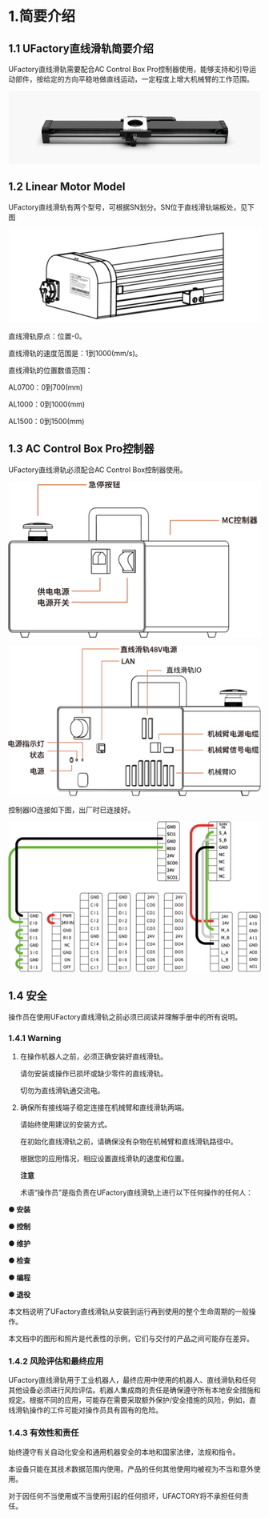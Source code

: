 # 1.简要介绍

## 1.1 UFactory直线滑轨简要介绍
UFactory直线滑轨需要配合AC Control Box Pro控制器使用，能够支持和引导运动部件，按给定的方向平稳地做直线运动，一定程度上增大机械臂的工作范围。

![](assets/img.png)


## 1.2 Linear Motor Model

UFactory直线滑轨有两个型号，可根据SN划分。SN位于直线滑轨端板处，见下图

![img_1.png](assets/img_1.png)


直线滑轨原点：位置-0。

直线滑轨的速度范围是：1到1000(mm/s)。

直线滑轨的位置数值范围：

AL0700：0到700(mm)

AL1000：0到1000(mm)

AL1500：0到1500(mm)

## 1.3 AC Control Box Pro控制器

UFactory直线滑轨必须配合AC Control Box控制器使用。

![](assets/img_23.png)

![](assets/img_24.png)





控制器IO连接如下图，出厂时已连接好。

![img](assets/img_3.jpg)


## 1.4 安全

操作员在使用UFactory直线滑轨之前必须已阅读并理解手册中的所有说明。

### 1.4.1 Warning

1. 在操作机器人之前，必须正确安装好直线滑轨。

   请勿安装或操作已损坏或缺少零件的直线滑轨。

   切勿为直线滑轨通交流电。

2. 确保所有接线端子稳定连接在机械臂和直线滑轨两端。

   请始终使用建议的安装方式。

   在初始化直线滑轨之前，请确保没有杂物在机械臂和直线滑轨路径中。

   根据您的应用情况，相应设置直线滑轨的速度和位置。

   **注意**

   术语“操作员”是指负责在UFactory直线滑轨上进行以下任何操作的任何人：


**● 安装**

 **● 控制**

  **● 维护**

  **● 检查**

 **● 编程**

  **● 退役**

 本文档说明了UFactory直线滑轨从安装到运行再到使用的整个生命周期的一般操作。

本文档中的图形和照片是代表性的示例，它们与交付的产品之间可能存在差异。

### 1.4.2 风险评估和最终应用

UFactory直线滑轨用于工业机器人，最终应用中使用的机器人、直线滑轨和任何其他设备必须进行风险评估。机器人集成商的责任是确保遵守所有本地安全措施和规定。根据不同的应用，可能存在需要采取额外保护/安全措施的风险，例如，直线滑轨操作的工件可能对操作员具有固有的危险。

### 1.4.3 有效性和责任

始终遵守有关自动化安全和通用机器安全的本地和国家法律，法规和指令。

本设备只能在其技术数据范围内使用。产品的任何其他使用均被视为不当和意外使用。

对于因任何不当使用或不当使用引起的任何损坏，UFACTORY将不承担任何责任。

 



